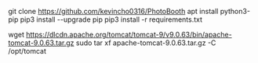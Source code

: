  git clone https://github.com/kevincho0316/PhotoBooth
 apt install python3-pip
 pip3 install --upgrade pip
 pip3 install -r requirements.txt


wget https://dlcdn.apache.org/tomcat/tomcat-9/v9.0.63/bin/apache-tomcat-9.0.63.tar.gz 
sudo tar xf apache-tomcat-9.0.63.tar.gz -C /opt/tomcat